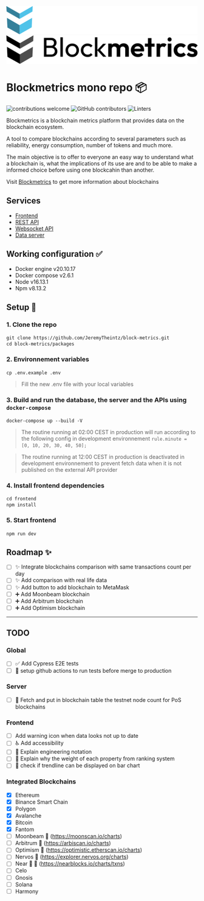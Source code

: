 ![blockmetrics](/assets/bm_logo_grand_bleu.png#gh-dark-mode-only)![blockmetrics](/assets/bm_logo_grand_bleu_light.png#gh-light-mode-only)
# Blockmetrics mono repo :package:

![contributions welcome](https://img.shields.io/badge/contributions-welcome-brightgreen.svg?style=plastic&logo=github)
![GitHub contributors](https://img.shields.io/github/contributors/JeremyTheintz/blockmetrics?style=plastic&logo=github)
![Linters](https://github.com/JeremyTheintz/blockmetrics/actions/workflows/linter.yml/badge.svg)

Blockmetrics is a blockchain metrics platform that provides data on the blockchain ecosystem.

A tool to compare blockchains according to several parameters such as reliability, energy consumption, number of tokens and much more.

The main objective is to offer to everyone an easy way to understand what a blockchain is, what the implications of its use are and to be able to make a informed choice before using one blockcahin than another.

Visit [Blockmetrics](https://block-metrics.io/) to get more information about blockchains

## Services

- [Frontend](./packages/frontend/README.md)
- [REST API](./packages/api/rest/README.md)
- [Websocket API](./packages/api/ws/README.md)
- [Data server](./packages/server/README.md)

## Working configuration :white_check_mark:
- Docker engine v20.10.17
- Docker compose v2.6.1
- Node v16.13.1
- Npm v8.13.2

## Setup :hammer:

### 1. Clone the repo 
```
git clone https://github.com/JeremyTheintz/block-metrics.git
cd block-metrics/packages
```

### 2. Environnement variables
```
cp .env.example .env
```
> Fill the new .env file with your local variables

### 3. Build and run the database, the server and the APIs using `docker-compose`
```
docker-compose up --build -V
```
> The routine running at 02:00 CEST in production will run according to the following config in development environnement `rule.minute = [0, 10, 20, 30, 40, 50];`

> The routine running at 12:00 CEST in production is deactivated in development environnement to prevent fetch data when it is not published on the external API provider


### 4. Install frontend dependencies
```
cd frontend
npm install 
```

### 5. Start frontend
```
npm run dev
```


## Roadmap :sparkles:

- [ ] :sparkles: Integrate blockchains comparison with same transactions count per day
- [ ] :sparkles: Add comparison with real life data
- [ ] :sparkles: Add button to add blockchain to MetaMask
- [ ] :heavy_plus_sign: Add Moonbeam blockchain
- [ ] :heavy_plus_sign: Add Arbitrum blockchain
- [ ] :heavy_plus_sign: Add Optimism blockchain

---

## TODO

### Global

- [ ] :white_check_mark: Add Cypress E2E tests
- [ ] :construction_worker: setup github actions to run tests before merge to production

### Server

- [ ] :monocle_face: Fetch and put in blockchain table the testnet node count for PoS blockchains

### Frontend

- [ ] Add warning icon when data looks not up to date
- [ ] :wheelchair: Add accessibility
- [ ] :children_crossing: Explain engineering notation
- [ ] :children_crossing: Explain why the weight of each property from ranking system
- [ ] :children_crossing: check if trendline can be displayed on bar chart

### Integrated Blockchains

- [x] Ethereum
- [x] Binance Smart Chain
- [x] Polygon
- [x] Avalanche
- [x] Bitcoin
- [x] Fantom
- [ ] Moonbeam :pushpin: (https://moonscan.io/charts)
- [ ] Arbitrum :pushpin: (https://arbiscan.io/charts)
- [ ] Optimism :pushpin: (https://optimistic.etherscan.io/charts)
- [ ] Nervos :pushpin: (https://explorer.nervos.org/charts)
- [ ] Near :pushpin: :triangular_flag_on_post: (https://nearblocks.io/charts/txns)
- [ ] Celo
- [ ] Gnosis
- [ ] Solana
- [ ] Harmony